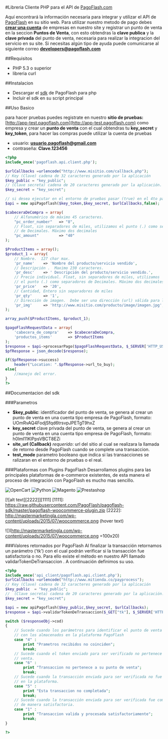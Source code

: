 #Libreria Cliente PHP para el API de [PagoFlash.com](http://pagoflash.com)

Aquí encontrará la información necesaria para integrar y utilizar el API de [PagoFlash](http://pagoflash.com) en su sitio web. Para utilizar nuestro metodo de pago debes **[crear una cuenta](https://app.pagoflash.com/backuser.php/user/new.html?tipo=empresa)** de empresas en nuestro site y registrar un punto de venta en la seccion **Puntos de Venta**, con esto obtendras la **clave publica** y la **clave privada** del punto de venta, necesaria para realizar la integracion del servicio en su site. Si necesitas algún tipo de ayuda puede comunicarse al siguiente correo **developers@pagoflash.com**

##Requisitos
- PHP 5.3 o superior
- libreria curl

##Instalacion

- Descargar el [sdk](https://raw.githubusercontent.com/PagoFlash/pagoflash-sdk/master/pagoflash.api.client.php) de PagoFlash para php
- Incluir el sdk en su script principal

##Uso Basico

para hacer pruebas puedes registrate en nuestro **sitio de pruebas:** [http://app-test.pagoflash.com](http://app-test.pagoflash.com) como empresa y crear un **punto de venta** con el cual obtendras tu **key_secret** y **key_token**, para hacer las compras puede utilizar la cuenta de pruebas

- usuario: **usuario.pagoflash@gmail.com**
- contraseña: **Clave.123456**

```php
<?php
include_once('pagoflash.api.client.php');

$urlCallbacks =urlencode("http://www.misitio.com/callback.php");
// Key (Clave) cadena de 32 caracteres generado por la aplicación
$key_public = "key_public"; 
// (Clave secreta) cadena de 20 caracteres generado por la aplicación.
$key_secret = "key_secret"; 

// si desea ejecutar en el entorno de pruebas pasar (true) en el 4to parametro
$api = new apiPagoflash($key_token,$key_secret, $urlCallbacks,false);

$cabeceraDeCompra = array(
    // Alfanumérico de máximo 45 caracteres.
    "pc_order_number"   => "8", 
    // Float, sin separadores de miles, utilizamos el punto (.) como separadores 
    // de Decimales. Máximo dos decimales
    "pc_amount"         => "40" 
);

$ProductItems = array();
$product_1 = array(
    // Nombre.  127 char max.
    'pr_name'    => 'Nombre del producto/servicio vendido', 
    // Descripción .  Maximo 230 caracteres.
    'pr_desc'    => ' Descripción del producto/servicio vendido.', 
    // Precio individual. Float, sin separadores de miles, utilizamos 
    // el punto (.) como separadores de Decimales. Máximo dos decimales
    'pr_price'   => '20',
    // Cantidad, Entero sin separadores de miles  
    'pr_qty'     => '1', 
    // Dirección de imagen.  Debe ser una dirección (url) válida para la imagen.
    'pr_img'     => 'http://www.misitio.com/producto/image/imagen.jpg', 
);

array_push($ProductItems, $product_1);

$pagoFlashRequestData = array(
    'cabecera_de_compra'    => $cabeceraDeCompra, 
    'productos_items'       => $ProductItems
);
$response = $api->procesarPago($pagoFlashRequestData, $_SERVER['HTTP_USER_AGENT']);
$pfResponse = json_decode($response);

if($pfResponse->success)
    header("Location: ".$pfResponse->url_to_buy);
else{
    //manejo del error.
}
?>
```
    
##Documentacion del sdk

###Parametros

- **$key_public**: identificador del punto de venta, se genera al crear un punto de venta en una cuenta tipo empresa de PagoFlash, formato: UOmRvAQ4FodjSfqd6trsvpJPETgT9hxZ 
- **key_secret** clave privada del punto de venta, se genera al crear un punto de venta en una cuenta tipo empresa de PagoFlash, formato: h0lmI11KlPpsVBCT8EZi
- **site_url (Callback)** *requerido*: url del sitio al cual se realizara la llamada de retorno desde PagoFlash cuando se complete una transaccion.
- **test_mode** parametro booleano que indica si las transacciones se ralizaran en el entorno de pruebas o el real.

###Plataformas con Plugins PagoFlash
Desarrollamos plugins para las principales plataformas de e-commerce existentes, de esta manera el proceso de integración con PagoFlash es mucho mas sencillo.


![OpenCart](http://www.paygatewayonline.com/wp-content/uploads/2014/10/opencart.png "OpenCart") ![Python](http://snag.gy/pyEp4.jpg "Python") ![Magento](http://www.web-design-phuket.com/images/magento.jpg "Magento") ![Prestashop](http://webpay.svea.com/PageFiles/16088/Prestashop_150x75.png "Prestashop")

[![alt text][2222]][1111]
  [1111]: https://raw.githubusercontent.com/PagoFlash/pagoflash-sdk/master/pagoflash-woocommerce-plugin.zip
  [2222]: http://mastermarketingla.com/wp-content/uploads/2015/07/woocommerce.png (hover text)

![](http://mastermarketingla.com/wp-content/uploads/2015/07/woocommerce.png =100x20)


###Valores retornados por PagoFlash
Al finalizar la transacción retornamos un parámetro ('tk') con el cual podrán verificar si la transacción fue satisfactoria o no. Para ello existe el método en nuestro API llamado validarTokenDeTransaccion . A continuación definimos su uso.
```php
<?php 
include_once('api_client/pagoflash.api.client.php');
$urlCallbacks =urlencode("http://www.mitienda.co/payprocess");
// Key (Clave) cadena de 32 caracteres generado por la aplicación
$key_public  = "key_public"; 
//  (Clave secreta) cadena de 20 caracteres generado por la aplicación.
$key_secret = "key_secret"; 

$api = new apiPagoflash($key_public,$key_secret, $urlCallbacks);
$response = $api->validarTokenDeTransaccion($_GET["tk"], $_SERVER['HTTP_USER_AGENT']);

switch ($responseObj->cod)
{
    // Sucede cuando los parámetros para identificar el punto de venta no coinciden 
    // con los almacenados en la plataforma PagoFlash
    case "4" : 
        print "Prametros recibidos no coinciden"; 
        break;
    // Sucede cuando el token enviado para ser verificado no pertenece al punto de 
    // venta.
    case "6" : 
        print "Transaccion no pertenece a su punto de venta";
        break;
    // Sucede cuando la transacción enviada para ser verificada no fue completada 
    // en la plataforma.
    case "5" : 
        print "Esta transaccion no completada";
        break;
    // Sucede cuando la transacción enviada para ser verificada fue completada 
    // de manera satisfactoria.
    case "1" : 
        print "Transaccion valida y procesada satisfactoriamente";
        break;
}

?>
```